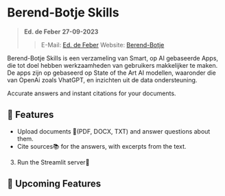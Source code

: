 # Berend-Botje Skills
>**Ed. de Feber**
>**27-09-2023**
>>E-Mail: [Ed. de Feber](mailto:ed.de.feber@outlook.com) 
>>Website: [Berend-Botje](https://berend.streamlit.app/)

Berend-Botje Skills is een verzameling van Smart, op AI gebaseerde Apps, die tot doel hebben werkzaamheden van gebruikers makkelijker te maken. De apps zijn op gebaseerd op State of the Art AI modellen, waaronder die van OpenAi zoals VhatGPT, en inzichten uit de data ondersteuning.

Accurate answers and instant citations for your documents.

## 🔧 Features

- Upload documents 📁(PDF, DOCX, TXT) and answer questions about them.
- Cite sources📚 for the answers, with excerpts from the text.

3. Run the Streamlit server🚀

## 🚀 Upcoming Features
